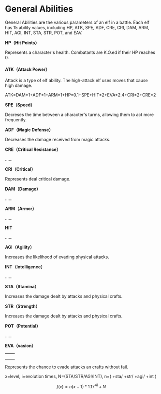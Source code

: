 # General Abilities

General Abilities are the various parameters of an elf in a battle. Each elf has 15 ability values, including HP, ATK, SPE, ADF, CRE, CRI, DAM, ARM, HIT, AGI, INT, STA, STR, POT, and EAV.

**HP（Hit Points）**

Represents a character's health. Combatants are K.O.ed if their HP reaches 0.

#### ATK（Attack Power）

Attack is a type of elf ability. The high-attack elf uses moves that cause high damage.

ATK=DAM\*1+ADF\*1+ARM\*1+HP\*0.1+SPE+HIT\*2+EVA\*2.4+CRI\*2+CRE\*2

**SPE（Speed）**

Decreses the time between a character's turms, allowing them to act more frequently.

**ADF（Magic Defense）**

Decreases the damage received from magic attacks.

**CRE（Critical Resistance）**

......

**CRI（Critical）**

Represents deal critical damage.

**DAM（Damage）**

......

**ARM（Armor）**

......

**HIT**

......

**AGI（Agility）**

Increases the likelihood of evading physical attacks.

**INT（Intelligence）**

......

**STA（Stamina）**

Increases the damage dealt by attacks and physical crafts.

**STR（Strength）**

Increases the damage dealt by attacks and physical crafts.

**POT（Potential）**

......

**EVA（vasion）**

|   |   |
| - | - |
|   |   |
|   |   |
|   |   |

Represents the chance to evade attacks an crafts without fail.

x=level, i=evolution times, N=(STA/STR/AGI/INT), n=( +sta/ +str/ +agi/ +int )

$$
f(x) =n (x -1)* 1.17^{ 4i}+N
$$

